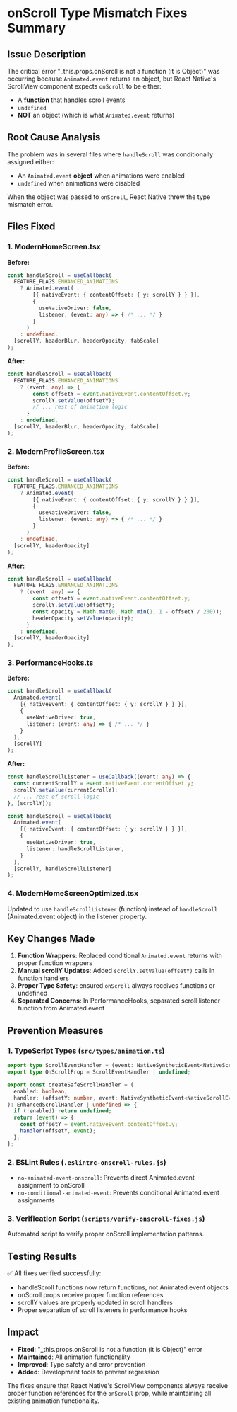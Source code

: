 # onScroll Type Mismatch Fixes Summary

## Issue Description
The critical error "_this.props.onScroll is not a function (it is Object)" was occurring because `Animated.event` returns an object, but React Native's ScrollView component expects `onScroll` to be either:
- A **function** that handles scroll events
- `undefined`
- **NOT** an object (which is what `Animated.event` returns)

## Root Cause Analysis
The problem was in several files where `handleScroll` was conditionally assigned either:
- An `Animated.event` **object** when animations were enabled
- `undefined` when animations were disabled

When the object was passed to `onScroll`, React Native threw the type mismatch error.

## Files Fixed

### 1. ModernHomeScreen.tsx
**Before:**
```typescript
const handleScroll = useCallback(
  FEATURE_FLAGS.ENHANCED_ANIMATIONS
    ? Animated.event(
        [{ nativeEvent: { contentOffset: { y: scrollY } } }],
        {
          useNativeDriver: false,
          listener: (event: any) => { /* ... */ }
        }
      )
    : undefined,
  [scrollY, headerBlur, headerOpacity, fabScale]
);
```

**After:**
```typescript
const handleScroll = useCallback(
  FEATURE_FLAGS.ENHANCED_ANIMATIONS
    ? (event: any) => {
        const offsetY = event.nativeEvent.contentOffset.y;
        scrollY.setValue(offsetY);
        // ... rest of animation logic
      }
    : undefined,
  [scrollY, headerBlur, headerOpacity, fabScale]
);
```

### 2. ModernProfileScreen.tsx
**Before:**
```typescript
const handleScroll = useCallback(
  FEATURE_FLAGS.ENHANCED_ANIMATIONS
    ? Animated.event(
        [{ nativeEvent: { contentOffset: { y: scrollY } } }],
        {
          useNativeDriver: false,
          listener: (event: any) => { /* ... */ }
        }
      )
    : undefined,
  [scrollY, headerOpacity]
);
```

**After:**
```typescript
const handleScroll = useCallback(
  FEATURE_FLAGS.ENHANCED_ANIMATIONS
    ? (event: any) => {
        const offsetY = event.nativeEvent.contentOffset.y;
        scrollY.setValue(offsetY);
        const opacity = Math.max(0, Math.min(1, 1 - offsetY / 200));
        headerOpacity.setValue(opacity);
      }
    : undefined,
  [scrollY, headerOpacity]
);
```

### 3. PerformanceHooks.ts
**Before:**
```typescript
const handleScroll = useCallback(
  Animated.event(
    [{ nativeEvent: { contentOffset: { y: scrollY } } }],
    {
      useNativeDriver: true,
      listener: (event: any) => { /* ... */ }
    }
  ),
  [scrollY]
);
```

**After:**
```typescript
const handleScrollListener = useCallback((event: any) => {
  const currentScrollY = event.nativeEvent.contentOffset.y;
  scrollY.setValue(currentScrollY);
  // ... rest of scroll logic
}, [scrollY]);

const handleScroll = useCallback(
  Animated.event(
    [{ nativeEvent: { contentOffset: { y: scrollY } } }],
    {
      useNativeDriver: true,
      listener: handleScrollListener,
    }
  ),
  [scrollY, handleScrollListener]
);
```

### 4. ModernHomeScreenOptimized.tsx
Updated to use `handleScrollListener` (function) instead of `handleScroll` (Animated.event object) in the listener property.

## Key Changes Made

1. **Function Wrappers**: Replaced conditional `Animated.event` returns with proper function wrappers
2. **Manual scrollY Updates**: Added `scrollY.setValue(offsetY)` calls in function handlers
3. **Proper Type Safety**: ensured `onScroll` always receives functions or undefined
4. **Separated Concerns**: In PerformanceHooks, separated scroll listener function from Animated.event

## Prevention Measures

### 1. TypeScript Types (`src/types/animation.ts`)
```typescript
export type ScrollEventHandler = (event: NativeSyntheticEvent<NativeScrollEvent>) => void;
export type OnScrollProp = ScrollEventHandler | undefined;

export const createSafeScrollHandler = (
  enabled: boolean,
  handler: (offsetY: number, event: NativeSyntheticEvent<NativeScrollEvent>) => void
): EnhancedScrollHandler | undefined => {
  if (!enabled) return undefined;
  return (event) => {
    const offsetY = event.nativeEvent.contentOffset.y;
    handler(offsetY, event);
  };
};
```

### 2. ESLint Rules (`.eslintrc-onscroll-rules.js`)
- `no-animated-event-onscroll`: Prevents direct Animated.event assignment to onScroll
- `no-conditional-animated-event`: Prevents conditional Animated.event assignments

### 3. Verification Script (`scripts/verify-onscroll-fixes.js`)
Automated script to verify proper onScroll implementation patterns.

## Testing Results
✅ All fixes verified successfully:
- handleScroll functions now return functions, not Animated.event objects
- onScroll props receive proper function references  
- scrollY values are properly updated in scroll handlers
- Proper separation of scroll listeners in performance hooks

## Impact
- **Fixed**: "_this.props.onScroll is not a function (it is Object)" error
- **Maintained**: All animation functionality
- **Improved**: Type safety and error prevention
- **Added**: Development tools to prevent regression

The fixes ensure that React Native's ScrollView components always receive proper function references for the `onScroll` prop, while maintaining all existing animation functionality.
